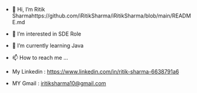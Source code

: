 - 👋 Hi, I’m Ritik Sharmahttps://github.com/iRitikSharma/iRitikSharma/blob/main/README.md
- 👀 I’m interested in SDE Role
- 🌱 I’m currently learning Java
  
- 📫 How to reach me ... 
- My Linkedin : https://www.linkedin.com/in/ritik-sharma-6638791a6
- MY Gmail : iritiksharma10@gmail.com


<!---
iRitikSharma/iRitikSharma is a ✨ special ✨ repository because its `README.md` (this file) appears on your GitHub profile.
You can click the Preview link to take a look at your changes.
--->
